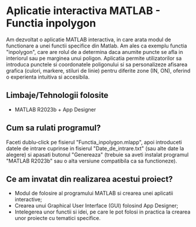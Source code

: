 # Aplicatie interactiva MATLAB - Functia inpolygon

Am dezvoltat o aplicatie MATLAB interactiva, in care arata modul de functionare a unei functii specifice din Matlab. Am ales ca exemplu functia "inpolygon", care are rolul de a determina daca anumite puncte se afla in interiorul sau pe marginea unui poligon. Aplicatia permite utilizatorilor sa introduca punctele si coordonatele poligonului si sa personalizeze afisarea grafica (culori, markere, stiluri de linie) pentru diferite zone (IN, ON), oferind o experienta intuitiva si accesibila.

## Limbaje/Tehnologii folosite

- MATLAB R2023b + App Designer

## Cum sa rulati programul?

Faceti dublu-click pe fisierul "Functia_inpolygon.mlapp", apoi introduceti datele de intrare cuprinse in fisierul "Date_de_intrare.txt" (sau alte date la alegere) si apasati butonul "Genereaza" (trebuie sa aveti instalat programul "MATLAB R2023b" sau o alta versiune compatibila ca sa functioneze).

## Ce am invatat din realizarea acestui proiect?

- Modul de folosire al programului MATLAB si crearea unei aplicatii interactive;
- Crearea unui Graphical User Interface (GUI) folosind App Designer;
- Intelegerea unor functii si idei, pe care le pot folosi in practica la crearea unor proiecte cu tematici specifice.
